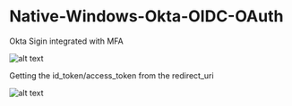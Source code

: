 Native-Windows-Okta-OIDC-OAuth
==============================

Okta Sigin integrated with MFA 

![alt text](https://user-images.githubusercontent.com/27521456/31230567-565e4546-a9dc-11e7-8a44-584416f76af2.png)

Getting the id_token/access_token from the redirect_uri

![alt text](https://user-images.githubusercontent.com/27521456/31231101-ca0e47b0-a9dd-11e7-97fd-aeb9237da369.png)
